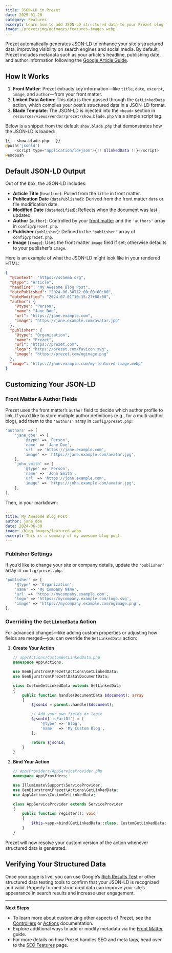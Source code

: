 ```yaml
---
title: JSON-LD in Prezet
date: 2025-01-26
category: Features
excerpt: Learn how to add JSON-LD structured data to your Prezet blog for improved SEO and accessibility.
image: /prezet/img/ogimages/features-images.webp
---
```


Prezet automatically generates [JSON-LD](https://developers.google.com/search/docs/appearance/structured-data/intro-structured-data) to enhance your site's structured data, improving visibility on search engines and social media. By default, Prezet includes metadata such as your article's headline, publishing date, and author information following the [Google Article Guide](https://developers.google.com/search/docs/appearance/structured-data/article).

## How It Works

1. **Front Matter**: Prezet extracts key information—like `title`, `date`, `excerpt`, `image`, and `author`—from your front matter.  
2. **Linked Data Action**: This data is then passed through the `GetLinkedData` action, which compiles your post’s structured data in a JSON-LD format.  
3. **Blade Template**: The JSON-LD is injected into the `<head>` section in `resources/views/vendor/prezet/show.blade.php` via a simple script tag.

Below is a snippet from the default `show.blade.php` that demonstrates how the JSON-LD is loaded:

```php
{{-- show.blade.php --}}
@push('jsonld')
    <script type="application/ld+json">{!! $linkedData !!}</script>
@endpush
```

## Default JSON-LD Output

Out of the box, the JSON-LD includes:

- **Article Title** (`headline`): Pulled from the `title` in front matter.
- **Publication Date** (`datePublished`): Derived from the front matter `date` or file modification date.
- **Modified Date** (`dateModified`): Reflects when the document was last updated.
- **Author** (`author`): Controlled by your [front matter](/customize/frontmatter) and the `'authors'` array in `config/prezet.php`.
- **Publisher** (`publisher`): Defined in the `'publisher'` array of `config/prezet.php`.
- **Image** (`image`): Uses the front matter `image` field if set; otherwise defaults to your publisher's `image`.

Here is an example of what the JSON-LD might look like in your rendered HTML:

```json
{
  "@context": "https://schema.org",
  "@type": "Article",
  "headline": "My Awesome Blog Post",
  "datePublished": "2024-06-30T12:00:00+00:00",
  "dateModified": "2024-07-01T10:15:27+00:00",
  "author": {
    "@type": "Person",
    "name": "Jane Doe",
    "url": "https://jane.example.com",
    "image": "https://jane.example.com/avatar.jpg"
  },
  "publisher": {
    "@type": "Organization",
    "name": "Prezet",
    "url": "https://prezet.com",
    "logo": "https://prezet.com/favicon.svg",
    "image": "https://prezet.com/ogimage.png"
  },
  "image": "https://jane.example.com/my-featured-image.webp"
}
```

## Customizing Your JSON-LD

### Front Matter & Author Fields

Prezet uses the front matter’s `author` field to decide which author profile to link. If you’d like to store multiple author definitions (e.g., for a multi-author blog), add them to the `'authors'` array in `config/prezet.php`:

```php
'authors' => [
    'jane_doe' => [
        '@type' => 'Person',
        'name' => 'Jane Doe',
        'url' => 'https://jane.example.com',
        'image' => 'https://jane.example.com/avatar.jpg',
    ],
    'john_smith' => [
        '@type' => 'Person',
        'name' => 'John Smith',
        'url' => 'https://john.example.com',
        'image' => 'https://john.example.com/avatar.jpg',
    ],
],
```

Then, in your markdown:

```yaml
---
title: My Awesome Blog Post
author: jane_doe
date: 2024-06-30
image: /blog-images/featured.webp
excerpt: This is a summary of my awesome blog post.
---
```

### Publisher Settings

If you’d like to change your site or company details, update the `'publisher'` array in `config/prezet.php`:

```php
'publisher' => [
    '@type' => 'Organization',
    'name' => 'My Company Name',
    'url' => 'https://mycompany.example.com',
    'logo' => 'https://mycompany.example.com/logo.svg',
    'image' => 'https://mycompany.example.com/ogimage.png',
],
```

### Overriding the `GetLinkedData` Action

For advanced changes—like adding custom properties or adjusting how fields are merged—you can override the `GetLinkedData` action:

1. **Create Your Action**
   ```php
   // app/Actions/CustomGetLinkedData.php
   namespace App\Actions;

   use BenBjurstrom\Prezet\Actions\GetLinkedData;
   use BenBjurstrom\Prezet\Data\DocumentData;

   class CustomGetLinkedData extends GetLinkedData
   {
       public function handle(DocumentData $document): array
       {
           $jsonLd = parent::handle($document);

           // Add your own fields or logic
           $jsonLd['isPartOf'] = [
               '@type' => 'Blog',
               'name'  => 'My Custom Blog',
           ];

           return $jsonLd;
       }
   }
   ```

2. **Bind Your Action**
   ```php
   // app/Providers/AppServiceProvider.php
   namespace App\Providers;

   use Illuminate\Support\ServiceProvider;
   use BenBjurstrom\Prezet\Actions\GetLinkedData;
   use App\Actions\CustomGetLinkedData;

   class AppServiceProvider extends ServiceProvider
   {
       public function register(): void
       {
           $this->app->bind(GetLinkedData::class, CustomGetLinkedData::class);
       }
   }
   ```

Prezet will now resolve your custom version of the action whenever structured data is generated.

## Verifying Your Structured Data

Once your page is live, you can use Google’s [Rich Results Test](https://search.google.com/test/rich-results) or other structured data testing tools to confirm that your JSON-LD is recognized and valid. Properly formed structured data can improve your site’s appearance in search results and increase user engagement.

---

**Next Steps**
- To learn more about customizing other aspects of Prezet, see the [Controllers](/customize/controllers) or [Actions](/customize/actions) documentation.
- Explore additional ways to add or modify metadata via the [Front Matter](/customize/frontmatter) guide.
- For more details on how Prezet handles SEO and meta tags, head over to the [SEO Features](/features/seo) page.
